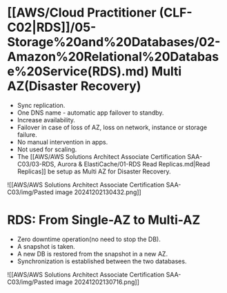 # [[AWS/Cloud Practitioner (CLF-C02|RDS]]/05-Storage%20and%20Databases/02-Amazon%20Relational%20Database%20Service(RDS).md) Multi AZ(Disaster Recovery)
- Sync replication.
- One DNS name - automatic app failover to standby.
- Increase availability.
- Failover in case of loss of AZ, loss on network, instance or storage failure.
- No manual intervention in apps.
- Not used for scaling.
- The [[AWS/AWS Solutions Architect Associate Certification SAA-C03/03-RDS, Aurora & ElastiCache/01-RDS Read Replicas.md|Read Replicas]] be setup as Multi AZ for Disaster Recovery.

![[AWS/AWS Solutions Architect Associate Certification SAA-C03/img/Pasted image 20241202130432.png]]


# RDS: From Single-AZ to Multi-AZ
- Zero downtime operation(no need to stop the DB).
- A snapshot is taken.
- A new DB is restored from the snapshot in a new AZ.
- Synchronization is established between the two databases.

![[AWS/AWS Solutions Architect Associate Certification SAA-C03/img/Pasted image 20241202130716.png]]